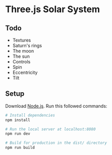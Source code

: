 # Three.js Solar System

## Todo

- Textures
- Saturn's rings
- The moon
- The sun
- Controls
- Spin
- Eccentricity
- Tilt

## Setup

Download [Node.js](https://nodejs.org/en/download/).
Run this followed commands:

```bash
# Install dependencies
npm install

# Run the local server at localhost:8080
npm run dev

# Build for production in the dist/ directory
npm run build
```

